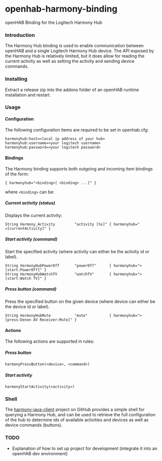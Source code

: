 openhab-harmony-binding
=======================

openHAB Binding for the Logitech Harmony Hub


### Introduction

The Harmony Hub binding is used to enable communication between openHAB and a single Logitech Harmony Hub device. The API exposed by the Harmony Hub is relatively limited, but it does allow for reading the current activity as well as setting the activity and sending device commands.

### Installing

Extract a release zip into the addons folder of an openHAB runtime installation and restart.

### Usage

#### Configuration

The following configuration items are required to be set in openhab.cfg:

	harmonyhub:host=<local ip address of your hub>
	harmonyhub:username=<your logitech username>
	harmonyhub:password=<your logitech password>

#### Bindings

The Harmony binding supports both outgoing and incoming item bindings of the form:

    { harmonyhub="<binding>[ <binding> ...]" }
    
where `<binding>` can be:

##### Current activity (status)

Displays the current activity:

    String Harmony_Activity         "activity [%s]" { harmonyhub="<[currentActivity]" }
    
##### Start activity (command)

Start the specified activity (where activity can either be the activity id or label).

	String HarmonyHubPowerOff       "powerOff"      { harmonyhub=">[start:PowerOff]" }
	String HarmonyHubWatchTV        "watchTV"       { harmonyhub=">[start:Watch TV]" }

##### Press button (command)

Press the specified button on the given device (where device can either be the device id or label).

	String HarmonyHubMute           "mute"          { harmonyhub=">[press:Denon AV Receiver:Mute]" }

#### Actions

The following actions are supported in rules:

##### Press button

	harmonyPressButton(<device>, <command>)

##### Start activity

	harmonyStartActivity(<activity>)

### Shell

The [harmony-java-client](https://github.com/tuck182/harmony-java-client) project on GitHub provides a simple shell for querying a Harmony Hub, and can be used to retrieve the full configuration of the hub to determine ids of available activities and devices as well as device commands (buttons).

### TODO

* Explanation of how to set up project for development (integrate it into an openHAB dev environment)

